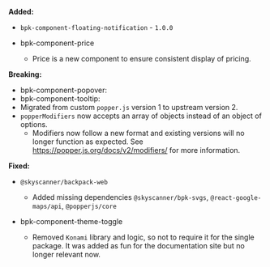 **Added:**
 - `bpk-component-floating-notification` - `1.0.0`

- bpk-component-price
  - Price is a new component to ensure consistent display of pricing.

**Breaking:**
 - bpk-component-popover:
 - bpk-component-tooltip:
  - Migrated from custom `popper.js` version 1 to upstream version 2.
  - `popperModifiers` now accepts an array of objects instead of an object of options.
    - Modifiers now follow a new format and existing versions will no longer function as expected. See https://popper.js.org/docs/v2/modifiers/ for more information.

**Fixed:**

- `@skyscanner/backpack-web`
  - Added missing dependencies `@skyscanner/bpk-svgs`, `@react-google-maps/api`, `@popperjs/core`

- bpk-component-theme-toggle
  - Removed `Konami` library and logic, so not to require it for the single package. It was added as fun for the documentation site but no longer relevant now. 
